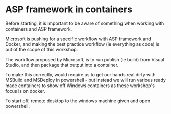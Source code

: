 # ASP framework in containers

Before starting, it is important to be aware of something when working with containers and ASP framework. 

Microsoft is pushing for a specific workflow with ASP framework and Docker, and making the best practice workflow (ie everything as code) is out of the scope of this workshop. 

The workflow proposed by Microsoft, is to run publish (ie build) from Visual Studio, and then package that output into a container. 

To make this correctly, would require us to get our hands real dirty with MSBuild and MSDeploy in powershell - but instead we will run various ready made containers to show off Windows containers as these workshop's focus is on docker. 

To start off, remote desktop to the windows machine given and open powershell. 